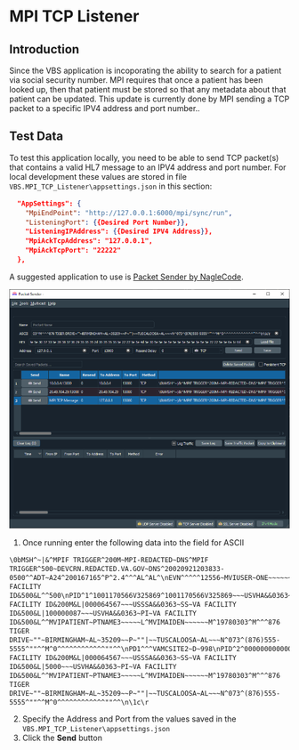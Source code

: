 # MPI TCP Listener 

## Introduction

Since the VBS application is incoporating the ability to search for a patient via social security number.  MPI requires that once a patient has been looked up, then that patient must be stored so that any metadata about that patient can be updated.  This update is currently done by MPI sending a TCP packet to a specific IPV4 address and port number..

## Test Data

To test this application locally, you need to be able to send TCP packet(s) that contains a valid HL7 message to an IPV4 address and port number.  For local development these values are stored in file `VBS.MPI_TCP_Listener\appsettings.json` in this section:

``` json
  "AppSettings": {
    "MpiEndPoint": "http://127.0.0.1:6000/mpi/sync/run",
    "ListeningPort": {{Desired Port Number}},
    "ListeningIPAddress": {{Desired IPV4 Address}},
    "MpiAckTcpAddress": "127.0.0.1",
    "MpiAckTcpPort": "22222"
  },
```

A suggested application to use is [Packet Sender by NagleCode](https://packetsender.com/download).  

![Alt text](./readme_Images/packet_sender.png "Packet Sender")


1. Once running enter the following data into the field for ASCII 

``` ascii
\0bMSH^~|&^MPIF TRIGGER^200M~MPI-REDACTED~DNS^MPIF TRIGGER^500~DEVCRN.REDACTED.VA.GOV~DNS^20020921203833-0500^^ADT~A24^200167165^P^2.4^^^AL^AL^\nEVN^^^^^12556~MVIUSER~ONE~~~~~~USVHA&&0363~L~~~NI~VA FACILITY ID&500&L^^500\nPID^1^1001170566V325869^1001170566V325869~~~USVHA&&0363~NI~VA FACILITY ID&200M&L|000064567~~~USSSA&&0363~SS~VA FACILITY ID&500&L|100000087~~~USVHA&&0363~PI~VA FACILITY ID&500&L^^MVIPATIENT~PTNAME3~~~~~L^MVIMAIDEN~~~~~~M^19780303^M^^^876 TIGER DRIVE~""~BIRMINGHAM~AL~35209~~P~""|~~TUSCALOOSA~AL~~~N^073^(876)555-5555^""^^M^0^^^^^^^^^^^^""^^\nPD1^^^VAMCSITE2~D~998\nPID^2^00000000000000000^00000000000000000~~~USVHA&&0363~NI~VA FACILITY ID&200M&L|000064567~~~USSSA&&0363~SS~VA FACILITY ID&500&L|5000~~~USVHA&&0363~PI~VA FACILITY ID&500&L^^MVIPATIENT~PTNAME3~~~~~L^MVIMAIDEN~~~~~~M^19780303^M^^^876 TIGER DRIVE~""~BIRMINGHAM~AL~35209~~P~""|~~TUSCALOOSA~AL~~~N^073^(876)555-5555^""^^M^0^^^^^^^^^^^^""^^\n\1c\r
```

2. Specify the Address and Port from the values saved in the `VBS.MPI_TCP_Listener\appsettings.json`
3. Click the **Send** button
